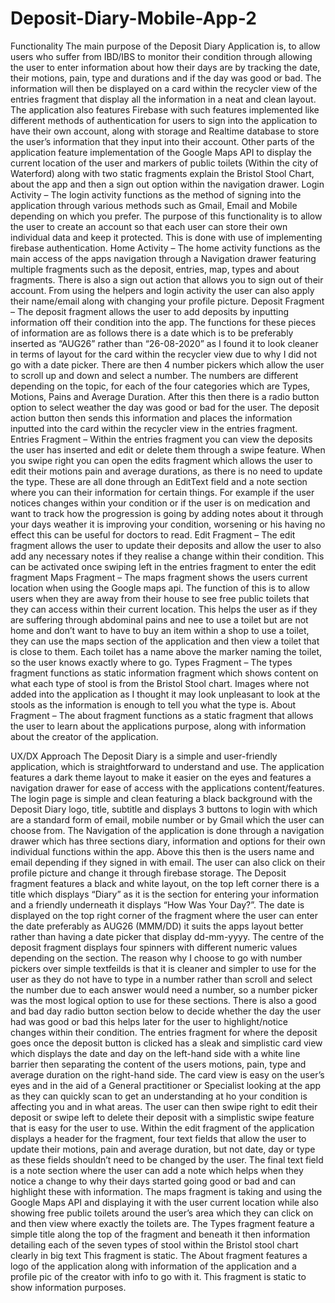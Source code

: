 # Deposit-Diary-Mobile-App-2
Functionality
The main purpose of the Deposit Diary Application is, to allow users who suffer from IBD/IBS to monitor their condition through allowing the user to enter information about how their days are by tracking the date, their motions, pain, type and durations and if the day was good or bad. The information will then be displayed on a card within the recycler view of the entries fragment that display all the information in a neat and clean layout. 
The application also features Firebase with such features implemented like different methods of authentication for users to sign into the application to have their own account, along with storage and Realtime database to store the user’s information that they input into their account. Other parts of the application feature implementation of the Google Maps API to display the current location of the user and markers of public toilets (Within the city of Waterford) along with two static fragments explain the Bristol Stool Chart, about the app and then a sign out option within the navigation drawer.
Login Activity – The login activity functions as the method of signing into the application through various methods such as Gmail, Email and Mobile depending on which you prefer. The purpose of this functionality is to allow the user to create an account so that each user can store their own individual data and keep it protected. This is done with use of implementing firebase authentication.
Home Activity – The home activity functions as the main access of the apps navigation through a Navigation drawer featuring multiple fragments such as the deposit, entries, map, types and about fragments. There is also a sign out action that allows you to sign out of their account. From using the helpers and login activity the user can also apply their name/email along with changing your profile picture.
Deposit Fragment – The deposit fragment allows the user to add deposits by inputting information off their condition into the app. The functions for these pieces of information are as follows there is a date which is to be preferably inserted as “AUG26” rather than “26-08-2020” as I found it to look cleaner in terms of layout for the card within the recycler view due to why I did not go with a date picker. There are then 4 number pickers which allow the user to scroll up and down and select a number. The numbers are different depending on the topic, for each of the four categories which are Types, Motions, Pains and Average Duration. After this then there is a radio button option to select weather the day was good or bad for the user. The deposit action button then sends this information and places the information inputted into the card within the recycler view in the entries fragment.
Entries Fragment – Within the entries fragment you can view the deposits the user has inserted and edit or delete them through a swipe feature. When you swipe right you can open the edits fragment which allows the user to edit their motions pain and average durations, as there is no need to update the type. These are all done through an EditText field and a note section where you can their information for certain things. For example if the user notices changes within your condition or if the user is on medication and want to track how the progression is going by adding notes about it through your days weather it is improving your condition, worsening or his having no effect this  can be useful for doctors to read.
Edit Fragment – The edit fragment allows the user to update their deposits and allow the user to also add any necessary notes if they realise a change within their condition. This can be activated once swiping left in the entries fragment to enter the edit fragment
Maps Fragment – The maps fragment shows the users current location when using the Google maps api. The function of this is to allow users when they are away from their house to see free public toilets that they can access within their current location. This helps the user as if they are suffering through abdominal pains and nee to use a toilet but are not home and don’t want to have to buy an item within a shop to use a toilet, they can use the maps section of the application and then view a toilet that is close to them. Each toilet has a name above the marker naming the toilet, so the user knows exactly where to go.
Types Fragment – The types fragment functions as static information fragment which shows content on what each type of stool is from the Bristol Stool chart. Images where not added into the application as I thought it may look unpleasant to look at the stools as the information is enough to tell you what the type is.
About Fragment – The about fragment functions as a static fragment that allows the user to learn about the applications purpose, along with information about the creator of the application.

UX/DX Approach
The Deposit Diary is a simple and user-friendly application, which is straightforward to understand and use. The application features a dark theme layout to make it easier on the eyes and features a navigation drawer for ease of access with the applications content/features. 
The login page is simple and clean featuring a black background with the Deposit Diary logo, title, subtitle and displays 3 buttons to login with which are a standard form of email, mobile number or by Gmail which the user can choose from.
The Navigation of the application is done through a navigation drawer which has three sections diary, information and options for their own individual functions within the app. Above this then is the users name and email depending if they signed in with email. The user can also click on their profile picture and change it through firebase storage.
The Deposit fragment features a black and white layout, on the top left corner there is a title which displays “Diary” as it is the section for entering your information and a friendly underneath it displays “How Was Your Day?”. The date is displayed on the top right corner of the fragment where the user can enter the date preferably as AUG26 (MMM/DD) it suits the apps layout better rather than having a date picker that display dd-mm-yyyy. The centre of the deposit fragment displays four spinners with different numeric values depending on the section. The reason why I choose to go with number pickers over simple textfeilds is that it is cleaner and simpler to use for the user as they do not have to type in a number rather than scroll and select the number due to each answer would need a number, so a number picker was the most logical option to use for these sections. There is also a good and bad day radio button section below to decide whether the day the user had was good or bad this helps later for the user to highlight/notice changes within their condition.
The entries fragment for where the deposit goes once the deposit button is clicked has a sleak and simplistic card view which displays the date and day on the left-hand side with a white line barrier then separating the content of the users motions, pain, type and average duration on the right-hand side. The card view is easy on the user’s eyes and in the aid of a General practitioner or Specialist looking at the app as they can quickly scan to get an understanding at ho your condition is affecting you and in what areas. The user can then swipe right to edit their deposit or swipe left to delete their deposit with a simplistic swipe feature that is easy for the user to use.
Within the edit fragment of the application displays a header for the fragment, four text fields that allow the user to update their motions, pain and average duration, but not date, day or type as these fields shouldn’t need to be changed by the user. The final text field is a note section where the user can add a note which helps when they notice a change to why their days started going good or bad and can highlight these with information.
The maps fragment is taking and using the Google Maps API and displaying it with the user current location while also showing free public toilets around the user’s area which they can click on and then view where exactly the toilets are.
The Types fragment feature a simple title along the top of the fragment and beneath it then information detailing each of the seven types of stool within the Bristol stool chart clearly in big text This fragment is static.
The About fragment features a logo of the application along with information of the application and a profile pic of the creator with info to go with it. This fragment is static to show information purposes.
